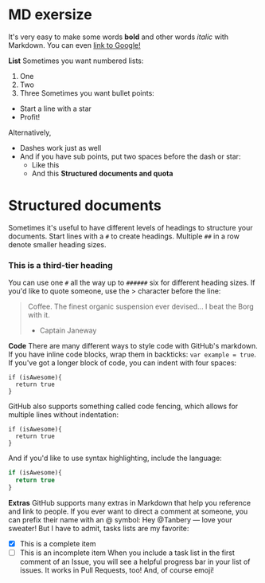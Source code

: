# MD exersize
It's very easy to make some words **bold** and other words *italic* with Markdown. You can even [link to Google!](http://google.com)

**List**
Sometimes you want numbered lists:
1. One
2. Two
3. Three
Sometimes you want bullet points:
* Start a line with a star
* Profit!

Alternatively,
- Dashes work just as well
- And if you have sub points, put two spaces before the dash or star:
  - Like this
  - And this
**Structured documents and quota**
# Structured documents
Sometimes it's useful to have different levels of headings to structure your documents. Start lines with a `#` to create headings. Multiple `##` in a row denote smaller heading sizes.
### This is a third-tier heading
You can use one `#` all the way up to `######` six for different heading sizes.
If you'd like to quote someone, use the > character before the line:
> Coffee. The finest organic suspension ever devised... I beat the Borg with it.
> - Captain Janeway

**Code**
There are many different ways to style code with GitHub's markdown. If you have inline code blocks, wrap them in backticks: `var example = true`.  If you've got a longer block of code, you can indent with four spaces:

    if (isAwesome){
      return true
    }

GitHub also supports something called code fencing, which allows for multiple lines without indentation:
```
if (isAwesome){
  return true
}
```
And if you'd like to use syntax highlighting, include the language:
```javascript
if (isAwesome){
  return true
}
```
**Extras**
GitHub supports many extras in Markdown that help you reference and link to people. If you ever want to direct a comment at someone, you can prefix their name with an @ symbol: Hey @Tanbery — love your sweater!
But I have to admit, tasks lists are my favorite:
- [x] This is a complete item
- [ ] This is an incomplete item
When you include a task list in the first comment of an Issue, you will see a helpful progress bar in your list of issues. It works in Pull Requests, too!
And, of course emoji!